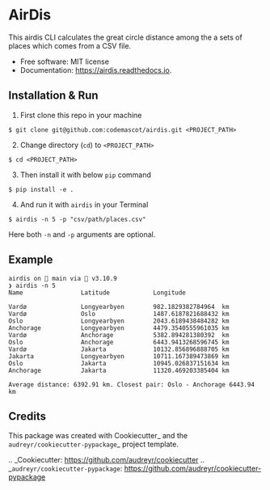 # AirDis
This airdis CLI calculates the great circle distance among the a sets of places which comes from a CSV file.


* Free software: MIT license
* Documentation: https://airdis.readthedocs.io.

## Installation & Run

1. First clone this repo in your machine
```
$ git clone git@github.com:codemascot/airdis.git <PROJECT_PATH>
```
2. Change directory (`cd`) to `<PROJECT_PATH>`
```
$ cd <PROJECT_PATH>
```
3. Then install it with below `pip` command
```
$ pip install -e .
```
4. And run it with `airdis` in your Terminal
```
$ airdis -n 5 -p "csv/path/places.csv"
```
Here both `-n` and `-p` arguments are optional.

## Example

```
airdis on  main via 🐍 v3.10.9
❯ airdis -n 5
Name                Latitude            Longitude

Vardø               Longyearbyen        982.1829382784964  km
Vardø               Oslo                1487.6187821688432 km
Oslo                Longyearbyen        2043.6189438484282 km
Anchorage           Longyearbyen        4479.3540555961035 km
Vardø               Anchorage           5382.894281380392  km
Oslo                Anchorage           6443.9413268596745 km
Vardø               Jakarta             10132.856896888705 km
Jakarta             Longyearbyen        10711.167389473869 km
Oslo                Jakarta             10945.026837151634 km
Anchorage           Jakarta             11320.469203385404 km

Average distance: 6392.91 km. Closest pair: Oslo - Anchorage 6443.94 km
```

## Credits

This package was created with Cookiecutter_ and the `audreyr/cookiecutter-pypackage`_ project template.

.. _Cookiecutter: https://github.com/audreyr/cookiecutter
.. _`audreyr/cookiecutter-pypackage`: https://github.com/audreyr/cookiecutter-pypackage
